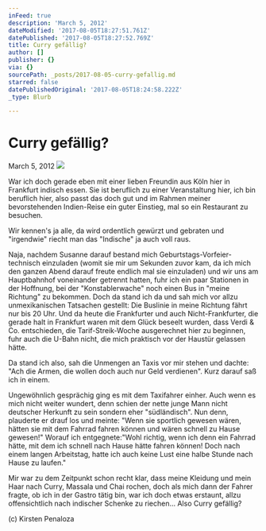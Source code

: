 ```yaml
---
inFeed: true
description: 'March 5, 2012'
dateModified: '2017-08-05T18:27:51.761Z'
datePublished: '2017-08-05T18:27:52.769Z'
title: Curry gefällig?
author: []
publisher: {}
via: {}
sourcePath: _posts/2017-08-05-curry-gefallig.md
starred: false
datePublishedOriginal: '2017-08-05T18:24:58.222Z'
_type: Blurb

---
```

# **Curry gefällig?**

March 5, 2012
![](https://the-grid-user-content.s3-us-west-2.amazonaws.com/ba9069cb-650c-4591-9235-e5e2eacccf46.jpg)

War ich doch gerade eben mit einer lieben Freundin aus Köln hier in Frankfurt indisch essen. Sie ist beruflich zu einer Veranstaltung hier, ich bin beruflich hier, also passt das doch gut und im Rahmen meiner bevorstehenden Indien-Reise ein guter Einstieg, mal so ein Restaurant zu besuchen.

Wir kennen's ja alle, da wird ordentlich gewürzt und gebraten und "irgendwie" riecht man das "Indische" ja auch voll raus.

Naja, nachdem Susanne darauf bestand mich Geburtstags-Vorfeier-technisch einzuladen (womit sie mir um Sekunden zuvor kam, da ich mich den ganzen Abend darauf freute endlich mal sie einzuladen) und wir uns am Hauptbahnhof voneinander getrennt hatten, fuhr ich ein paar Stationen in der Hoffnung, bei der "Konstablerwache" noch einen Bus in "meine Richtung" zu bekommen. Doch da stand ich da und sah mich vor allzu unmexikanischen Tatsachen gestellt: Die Buslinie in meine Richtung fährt nur bis 20 Uhr. Und da heute die Frankfurter und auch Nicht-Frankfurter, die gerade halt in Frankfurt waren mit dem Glück beseelt wurden, dass Verdi & Co. entschieden, die Tarif-Streik-Woche ausgerechnet hier zu beginnen, fuhr auch die U-Bahn nicht, die mich praktisch vor der Haustür gelassen hätte.

Da stand ich also, sah die Unmengen an Taxis vor mir stehen und dachte: "Ach die Armen, die wollen doch auch nur Geld verdienen". Kurz darauf saß ich in einem.

Ungewöhnlich gesprächig ging es mit dem Taxifahrer einher. Auch wenn es mich nicht weiter wundert, denn schien der nette junge Mann nicht deutscher Herkunft zu sein sondern eher "südländisch". Nun denn, plauderte er drauf los und meinte: "Wenn sie sportlich gewesen wären, hätten sie mit dem Fahrrad fahren können und wären schnell zu Hause gewesen!" Worauf ich entgegnete:"Wohl richtig, wenn ich denn ein Fahrrad hätte, mit dem ich schnell nach Hause hätte fahren können! Doch nach einem langen Arbeitstag, hatte ich auch keine Lust eine halbe Stunde nach Hause zu laufen."

Mir war zu dem Zeitpunkt schon recht klar, dass meine Kleidung und mein Haar nach Curry, Massala und Chai rochen, doch als mich dann der Fahrer fragte, ob ich in der Gastro tätig bin, war ich doch etwas erstaunt, allzu offensichtlich nach indischer Schenke zu riechen... Also Curry gefällig?

(c) Kirsten Penaloza